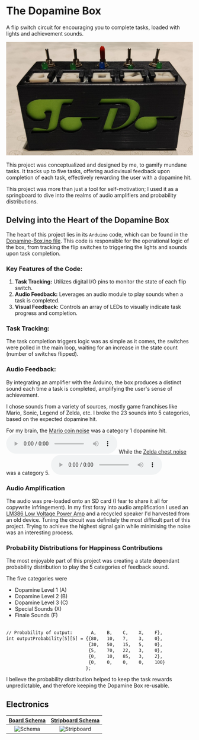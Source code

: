 # The Dopamine Box
A flip switch circuit for encouraging you to complete tasks, loaded with lights and achievement sounds.

![The Dopamine Box](https://raw.githubusercontent.com/SenanS/Dopamine-Box/main/Images/Box%20Front.jpg)

This project was conceptualized and designed by me, to gamify mundane tasks. It tracks up to five tasks, offering audiovisual feedback upon completion of each task, effectively rewarding the user with a dopamine hit.

This project was more than just a tool for self-motivation; I used it as a springboard to dive into the realms of audio amplifiers and probability distributions.

## Delving into the Heart of the Dopamine Box
The heart of this project lies in its `Arduino` code, which can be found in the [Dopamine-Box.ino file](https://github.com/SenanS/Dopamine-Box/blob/main/Dopamine-Box.ino). 
This code is responsible for the operational logic of the box, from tracking the flip switches to triggering the lights and sounds upon task completion.

### Key Features of the Code:
1. **Task Tracking:** Utilizes digital I/O pins to monitor the state of each flip switch.
2. **Audio Feedback:** Leverages an audio module to play sounds when a task is completed.
3. **Visual Feedback:** Controls an array of LEDs to visually indicate task progress and completion.

### Task Tracking:
The task completion triggers logic was as simple as it comes, the switches were polled in the main loop, waiting for an increase in the state count (number of switches flipped).

### Audio Feedback:
By integrating an amplifier with the Arduino, the box produces a distinct sound each time a task is completed, amplifying the user's sense of achievement.

I chose sounds from a variety of sources, mostly game franchises like Mario, Sonic, Legend of Zelda, etc.
I broke the 23 sounds into 5 categories, based on the expected dopamine hit. 

<aside><p>
    For my brain, the <a href="https://www.youtube.com/watch?v=mQSmVZU5EL4">Mario coin noise</a> was a category 1 dopamine hit. 
    <audio controls>
        <source src="{{ site.baseurl }}/public/Dopamine/a2.wav" type="audio/mpeg">
        Your browser does not support the audio element.
    </audio>
    While the <a href="https://www.youtube.com/watch?v=5VRr9NG7RE0">Zelda chest noise</a> was a category 5.
    <audio controls>
        <source src="{{ site.baseurl }}/public/Dopamine/f0.wav" type="audio/mpeg">
        Your browser does not support the audio element.
    </audio>
</p></aside>

### Audio Amplification
The audio was pre-loaded onto an SD card (I fear to share it all for copywrite infringement).
In my first foray into audio amplification I used an [LM386 Low Voltage Power Amp](https://www.ti.com/lit/ds/symlink/lm386.pdf) and a recycled speaker I'd harvested from an old device.
Tuning the circuit was definitely the most difficult part of this project.
Trying to achieve the highest signal gain while minimising the noise was an interesting process.

### Probability Distributions for Happiness Contributions
The most enjoyable part of this project was creating a state dependant probability distribution to play the 5 categories of feedback sound.
<aside><p>
    The five categories were 
    <ul>
        <li>Dopamine Level 1 (A)</li>
        <li>Dopamine Level 2 (B)</li>
        <li>Dopamine Level 3 (C)</li>
        <li>Special Sounds   (X)</li>
        <li>Finale Sounds    (F)</li>
    </ul>
</p></aside>

<pre><code>
// Probability of output:       A,    B,    C,    X,    F},
int outputProbability[5][5] = {{80,   10,   7,    3,    0},
                               {30,   50,   15,   5,    0},
                               {5,    70,   22,   3,    0},
                               {0,    10,   85,   3,    2},
                               {0,    0,    0,    0,    100}
                              };
</pre></code>

I believe the probability distribution helped to keep the task rewards unpredictable, and therefore keeping the Dopamine Box re-usable.


## Electronics

[Board Schema](Schema.pdf) | [Stripboard Schema](Stripboard.pdf)
:-------------------------:|:-------------------------:
![Schema](https://user-images.githubusercontent.com/30498489/143792116-d8c3bf85-45dd-46d5-a239-992edfecd1a4.jpg) | ![Stripboard](https://github.com/SenanS/Dopamine-Box/assets/30498489/4344cf08-0fb6-437d-9f40-663cb631e6e3)
